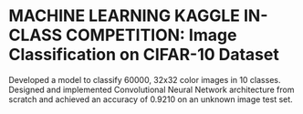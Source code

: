 # MACHINE LEARNING KAGGLE IN-CLASS COMPETITION: Image Classification on CIFAR-10 Dataset

Developed a model to classify 60000, 32x32 color images in 10 classes. Designed and implemented Convolutional Neural Network architecture from scratch and achieved an accuracy of 0.9210 on an unknown image test set.


